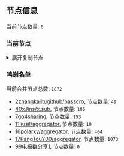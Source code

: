 
## 节点信息
当前节点数量: `0`
### 当前节点
<details>
  <summary>展开复制节点</summary>

    

</details>

### 鸣谢名单
当前合并节点总数: `1872`
- [2zhangkaiitugithub/passcro](https://github.com/zhangkaiitugithub/passcro), 节点数量: `49`
- [40xJins/x.sub](https://github.com/0xJins/x.sub), 节点数量: `186`
- [7go4sharing](https://github.com/go4sharing), 节点数量: `153`
- [11liusil/aggregator](https://github.com/liusil/aggregator), 节点数量: `10`
- [16polarxy/aggregator](https://github.com/polarxy/aggregator), 节点数量: `404`
- [17PangTouY00/aggregator](https://github.com/PangTouY00/aggregator), 节点数量: `1073`
- [99电报群分享1](https://github.com/cdddbc/getAirport), 节点数量: `0`


